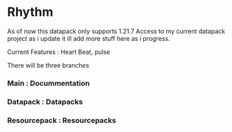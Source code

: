 # Rhythm

As of now this datapack only supports 1.21.7
Access to my current datapack project as i update it
ill add more stuff here as i progress.

Current Features : 
Heart Beat, pulse

There will be three branches
### Main : Docummentation
### Datapack : Datapacks
### Resourcepack : Resourcepacks
